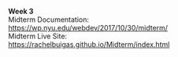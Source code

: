 <strong> Week 3 </strong><br>
Midterm Documentation:<br>
https://wp.nyu.edu/webdev/2017/10/30/midterm/<br>
Midterm Live Site:<br>
https://rachelbuigas.github.io/Midterm/index.html